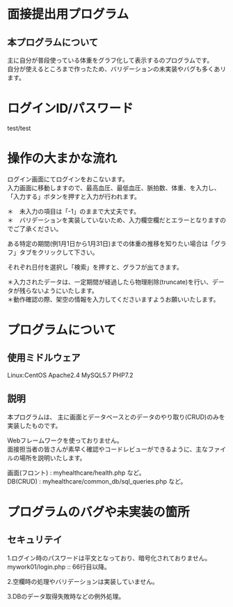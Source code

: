 # 面接提出用プログラム
## 本プログラムについて
主に自分が普段使っている体重をグラフ化して表示するのプログラムです。  
自分が使えるところまで作ったため、バリデーションの未実装やバグも多くあリます。

# ログインID/パスワード
test/test

# 操作の大まかな流れ
ログイン画面にてログインをおこないます。  
入力画面に移動しますので、最高血圧、最低血圧、脈拍数、体重、を入力し、「入力する」ボタンを押すと入力が行われます。  

＊　未入力の項目は「-1」のままで大丈夫です。  
＊　バリデーションを実装していないため、入力欄空欄だとエラーとなりますのでご了承ください。  

ある特定の期間(例1月1日から1月31日)までの体重の推移を知りたい場合は「グラフ」タブをクリックして下さい。  

それぞれ日付を選択し「検索」を押すと、グラフが出てきます。  

＊入力されたデータは、一定期間が経過したら物理削除(truncate)を行い、データが残らないようにいたします。  
＊動作確認の際、架空の情報を入力してくださいますようお願いいたします。  

# プログラムについて
## 使用ミドルウェア
Linux:CentOS
Apache2.4
MySQL5.7
PHP7.2

## 説明
本プログラムは、 主に画面とデータベースとのデータのやり取り(CRUD)のみを実装したものです。  

Webフレームワークを使っておりません。  
面接担当者の皆さんが素早く確認やコードレビューができるように、主なファイルの場所を説明いたします。  

画面(フロント) : myhealthcare/health.php  など。  
DB(CRUD) : myhealthcare/common_db/sql_queries.php など。  

# プログラムのバグや未実装の箇所

## セキュリテイ
1.ログイン時のパスワードは平文となっており、暗号化されておりません。  
mywork01/login.php :: 66行目以降。

2.空欄時の処理やバリデーションは実装していません。  

3.DBのデータ取得失敗時などの例外処理。  

